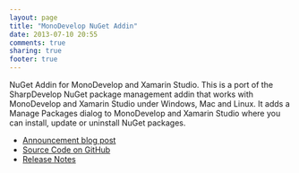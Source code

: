```yaml
---
layout: page
title: "MonoDevelop NuGet Addin"
date: 2013-07-10 20:55
comments: true
sharing: true
footer: true
---
```



NuGet Addin for MonoDevelop and Xamarin Studio. This is a port of the SharpDevelop NuGet package management addin that works with MonoDevelop and Xamarin Studio under Windows, Mac and Linux. It adds a Manage Packages dialog to MonoDevelop and Xamarin Studio where you can install, update or uninstall NuGet packages.

 * [Announcement blog post](http://community.sharpdevelop.net/blogs/mattward/archive/2013/01/07/MonoDevelopNuGetAddin.aspx)
 * [Source Code on GitHub](https://github.com/mrward/monodevelop-nuget-addin)
 * [Release Notes](Releases/)
 